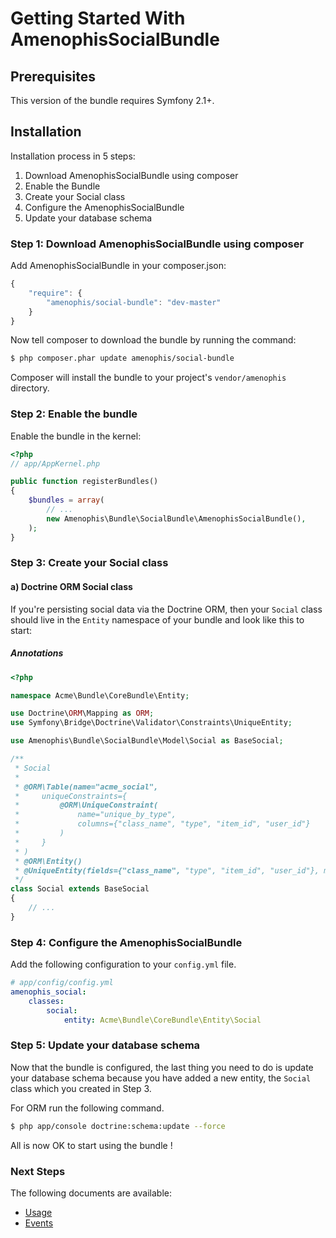 Getting Started With AmenophisSocialBundle
==================================

## Prerequisites

This version of the bundle requires Symfony 2.1+.

## Installation

Installation process in 5 steps:

1. Download AmenophisSocialBundle using composer
2. Enable the Bundle
3. Create your Social class
4. Configure the AmenophisSocialBundle
5. Update your database schema

### Step 1: Download AmenophisSocialBundle using composer

Add AmenophisSocialBundle in your composer.json:

```js
{
    "require": {
        "amenophis/social-bundle": "dev-master"
    }
}
```

Now tell composer to download the bundle by running the command:

``` bash
$ php composer.phar update amenophis/social-bundle
```

Composer will install the bundle to your project's `vendor/amenophis` directory.

### Step 2: Enable the bundle

Enable the bundle in the kernel:

``` php
<?php
// app/AppKernel.php

public function registerBundles()
{
    $bundles = array(
        // ...
        new Amenophis\Bundle\SocialBundle\AmenophisSocialBundle(),
    );
}
```

### Step 3: Create your Social class

#### a) Doctrine ORM Social class

If you're persisting social data via the Doctrine ORM, then your `Social` class
should live in the `Entity` namespace of your bundle and look like this to
start:

##### Annotations

``` php
<?php

namespace Acme\Bundle\CoreBundle\Entity;

use Doctrine\ORM\Mapping as ORM;
use Symfony\Bridge\Doctrine\Validator\Constraints\UniqueEntity;

use Amenophis\Bundle\SocialBundle\Model\Social as BaseSocial;

/**
 * Social
 *
 * @ORM\Table(name="acme_social",
 *     uniqueConstraints={
 *         @ORM\UniqueConstraint(
 *             name="unique_by_type",
 *             columns={"class_name", "type", "item_id", "user_id"}
 *         )
 *     }
 * )
 * @ORM\Entity()
 * @UniqueEntity(fields={"class_name", "type", "item_id", "user_id"}, message="amenophis.social.unique")
 */
class Social extends BaseSocial
{
    // ...
}
```

### Step 4: Configure the AmenophisSocialBundle

Add the following configuration to your `config.yml` file.

``` yaml
# app/config/config.yml
amenophis_social:
    classes:
        social:
            entity: Acme\Bundle\CoreBundle\Entity\Social
```

### Step 5: Update your database schema

Now that the bundle is configured, the last thing you need to do is update your
database schema because you have added a new entity, the `Social` class which you
created in Step 3.

For ORM run the following command.

``` bash
$ php app/console doctrine:schema:update --force
```

All is now OK to start using the bundle !

### Next Steps

The following documents are available:

- [Usage](usage.md)
- [Events](events.md)
